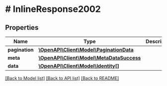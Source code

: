 # # InlineResponse2002

## Properties

Name | Type | Description | Notes
------------ | ------------- | ------------- | -------------
**pagination** | [**\OpenAPI\Client\Model\PaginationData**](PaginationData.md) |  | [optional] 
**meta** | [**\OpenAPI\Client\Model\MetaDataSuccess**](MetaDataSuccess.md) |  | [optional] 
**data** | [**\OpenAPI\Client\Model\Identity[]**](Identity.md) |  | [optional] 

[[Back to Model list]](../../README.md#documentation-for-models) [[Back to API list]](../../README.md#documentation-for-api-endpoints) [[Back to README]](../../README.md)



